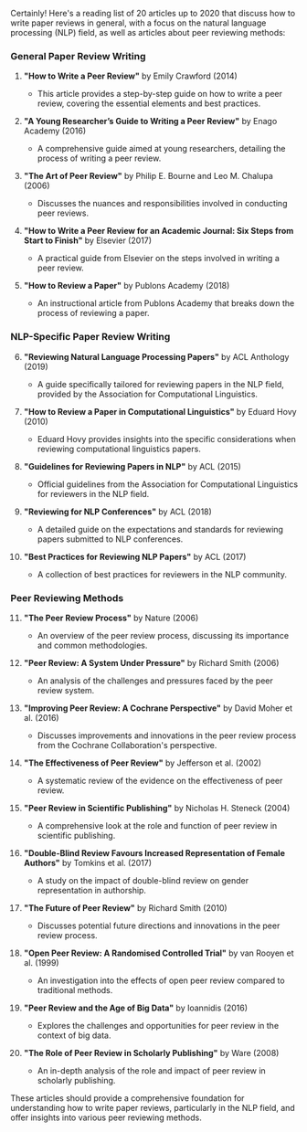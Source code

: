 Certainly! Here's a reading list of 20 articles up to 2020 that discuss how to write paper reviews in general, with a focus on the natural language processing (NLP) field, as well as articles about peer reviewing methods:

### General Paper Review Writing
1. **"How to Write a Peer Review"** by Emily Crawford (2014)
   - This article provides a step-by-step guide on how to write a peer review, covering the essential elements and best practices.
   
2. **"A Young Researcher’s Guide to Writing a Peer Review"** by Enago Academy (2016)
   - A comprehensive guide aimed at young researchers, detailing the process of writing a peer review.

3. **"The Art of Peer Review"** by Philip E. Bourne and Leo M. Chalupa (2006)
   - Discusses the nuances and responsibilities involved in conducting peer reviews.

4. **"How to Write a Peer Review for an Academic Journal: Six Steps from Start to Finish"** by Elsevier (2017)
   - A practical guide from Elsevier on the steps involved in writing a peer review.

5. **"How to Review a Paper"** by Publons Academy (2018)
   - An instructional article from Publons Academy that breaks down the process of reviewing a paper.

### NLP-Specific Paper Review Writing
6. **"Reviewing Natural Language Processing Papers"** by ACL Anthology (2019)
   - A guide specifically tailored for reviewing papers in the NLP field, provided by the Association for Computational Linguistics.

7. **"How to Review a Paper in Computational Linguistics"** by Eduard Hovy (2010)
   - Eduard Hovy provides insights into the specific considerations when reviewing computational linguistics papers.

8. **"Guidelines for Reviewing Papers in NLP"** by ACL (2015)
   - Official guidelines from the Association for Computational Linguistics for reviewers in the NLP field.

9. **"Reviewing for NLP Conferences"** by ACL (2018)
   - A detailed guide on the expectations and standards for reviewing papers submitted to NLP conferences.

10. **"Best Practices for Reviewing NLP Papers"** by ACL (2017)
    - A collection of best practices for reviewers in the NLP community.

### Peer Reviewing Methods
11. **"The Peer Review Process"** by Nature (2006)
    - An overview of the peer review process, discussing its importance and common methodologies.

12. **"Peer Review: A System Under Pressure"** by Richard Smith (2006)
    - An analysis of the challenges and pressures faced by the peer review system.

13. **"Improving Peer Review: A Cochrane Perspective"** by David Moher et al. (2016)
    - Discusses improvements and innovations in the peer review process from the Cochrane Collaboration's perspective.

14. **"The Effectiveness of Peer Review"** by Jefferson et al. (2002)
    - A systematic review of the evidence on the effectiveness of peer review.

15. **"Peer Review in Scientific Publishing"** by Nicholas H. Steneck (2004)
    - A comprehensive look at the role and function of peer review in scientific publishing.

16. **"Double-Blind Review Favours Increased Representation of Female Authors"** by Tomkins et al. (2017)
    - A study on the impact of double-blind review on gender representation in authorship.

17. **"The Future of Peer Review"** by Richard Smith (2010)
    - Discusses potential future directions and innovations in the peer review process.

18. **"Open Peer Review: A Randomised Controlled Trial"** by van Rooyen et al. (1999)
    - An investigation into the effects of open peer review compared to traditional methods.

19. **"Peer Review and the Age of Big Data"** by Ioannidis (2016)
    - Explores the challenges and opportunities for peer review in the context of big data.

20. **"The Role of Peer Review in Scholarly Publishing"** by Ware (2008)
    - An in-depth analysis of the role and impact of peer review in scholarly publishing.

These articles should provide a comprehensive foundation for understanding how to write paper reviews, particularly in the NLP field, and offer insights into various peer reviewing methods.